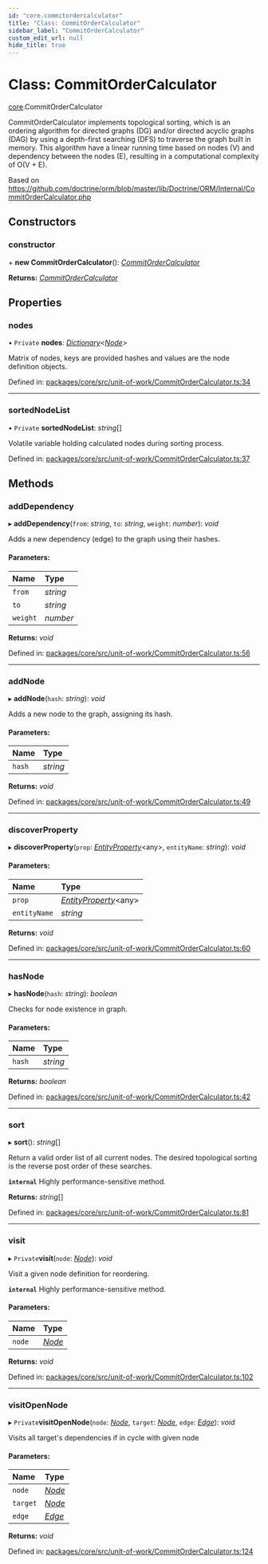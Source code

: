 ```yaml
---
id: "core.commitordercalculator"
title: "Class: CommitOrderCalculator"
sidebar_label: "CommitOrderCalculator"
custom_edit_url: null
hide_title: true
---
```


# Class: CommitOrderCalculator

[core](../modules/core.md).CommitOrderCalculator

CommitOrderCalculator implements topological sorting, which is an ordering
algorithm for directed graphs (DG) and/or directed acyclic graphs (DAG) by
using a depth-first searching (DFS) to traverse the graph built in memory.
This algorithm have a linear running time based on nodes (V) and dependency
between the nodes (E), resulting in a computational complexity of O(V + E).

Based on https://github.com/doctrine/orm/blob/master/lib/Doctrine/ORM/Internal/CommitOrderCalculator.php

## Constructors

### constructor

\+ **new CommitOrderCalculator**(): [*CommitOrderCalculator*](core.commitordercalculator.md)

**Returns:** [*CommitOrderCalculator*](core.commitordercalculator.md)

## Properties

### nodes

• `Private` **nodes**: [*Dictionary*](../modules/core.md#dictionary)<[*Node*](../interfaces/core.node.md)\>

Matrix of nodes, keys are provided hashes and values are the node definition objects.

Defined in: [packages/core/src/unit-of-work/CommitOrderCalculator.ts:34](https://github.com/mikro-orm/mikro-orm/blob/bcf1a0899b/packages/core/src/unit-of-work/CommitOrderCalculator.ts#L34)

___

### sortedNodeList

• `Private` **sortedNodeList**: *string*[]

Volatile variable holding calculated nodes during sorting process.

Defined in: [packages/core/src/unit-of-work/CommitOrderCalculator.ts:37](https://github.com/mikro-orm/mikro-orm/blob/bcf1a0899b/packages/core/src/unit-of-work/CommitOrderCalculator.ts#L37)

## Methods

### addDependency

▸ **addDependency**(`from`: *string*, `to`: *string*, `weight`: *number*): *void*

Adds a new dependency (edge) to the graph using their hashes.

#### Parameters:

Name | Type |
:------ | :------ |
`from` | *string* |
`to` | *string* |
`weight` | *number* |

**Returns:** *void*

Defined in: [packages/core/src/unit-of-work/CommitOrderCalculator.ts:56](https://github.com/mikro-orm/mikro-orm/blob/bcf1a0899b/packages/core/src/unit-of-work/CommitOrderCalculator.ts#L56)

___

### addNode

▸ **addNode**(`hash`: *string*): *void*

Adds a new node to the graph, assigning its hash.

#### Parameters:

Name | Type |
:------ | :------ |
`hash` | *string* |

**Returns:** *void*

Defined in: [packages/core/src/unit-of-work/CommitOrderCalculator.ts:49](https://github.com/mikro-orm/mikro-orm/blob/bcf1a0899b/packages/core/src/unit-of-work/CommitOrderCalculator.ts#L49)

___

### discoverProperty

▸ **discoverProperty**(`prop`: [*EntityProperty*](../interfaces/core.entityproperty.md)<any\>, `entityName`: *string*): *void*

#### Parameters:

Name | Type |
:------ | :------ |
`prop` | [*EntityProperty*](../interfaces/core.entityproperty.md)<any\> |
`entityName` | *string* |

**Returns:** *void*

Defined in: [packages/core/src/unit-of-work/CommitOrderCalculator.ts:60](https://github.com/mikro-orm/mikro-orm/blob/bcf1a0899b/packages/core/src/unit-of-work/CommitOrderCalculator.ts#L60)

___

### hasNode

▸ **hasNode**(`hash`: *string*): *boolean*

Checks for node existence in graph.

#### Parameters:

Name | Type |
:------ | :------ |
`hash` | *string* |

**Returns:** *boolean*

Defined in: [packages/core/src/unit-of-work/CommitOrderCalculator.ts:42](https://github.com/mikro-orm/mikro-orm/blob/bcf1a0899b/packages/core/src/unit-of-work/CommitOrderCalculator.ts#L42)

___

### sort

▸ **sort**(): *string*[]

Return a valid order list of all current nodes.
The desired topological sorting is the reverse post order of these searches.

**`internal`** Highly performance-sensitive method.

**Returns:** *string*[]

Defined in: [packages/core/src/unit-of-work/CommitOrderCalculator.ts:81](https://github.com/mikro-orm/mikro-orm/blob/bcf1a0899b/packages/core/src/unit-of-work/CommitOrderCalculator.ts#L81)

___

### visit

▸ `Private`**visit**(`node`: [*Node*](../interfaces/core.node.md)): *void*

Visit a given node definition for reordering.

**`internal`** Highly performance-sensitive method.

#### Parameters:

Name | Type |
:------ | :------ |
`node` | [*Node*](../interfaces/core.node.md) |

**Returns:** *void*

Defined in: [packages/core/src/unit-of-work/CommitOrderCalculator.ts:102](https://github.com/mikro-orm/mikro-orm/blob/bcf1a0899b/packages/core/src/unit-of-work/CommitOrderCalculator.ts#L102)

___

### visitOpenNode

▸ `Private`**visitOpenNode**(`node`: [*Node*](../interfaces/core.node.md), `target`: [*Node*](../interfaces/core.node.md), `edge`: [*Edge*](../interfaces/core.edge.md)): *void*

Visits all target's dependencies if in cycle with given node

#### Parameters:

Name | Type |
:------ | :------ |
`node` | [*Node*](../interfaces/core.node.md) |
`target` | [*Node*](../interfaces/core.node.md) |
`edge` | [*Edge*](../interfaces/core.edge.md) |

**Returns:** *void*

Defined in: [packages/core/src/unit-of-work/CommitOrderCalculator.ts:124](https://github.com/mikro-orm/mikro-orm/blob/bcf1a0899b/packages/core/src/unit-of-work/CommitOrderCalculator.ts#L124)
